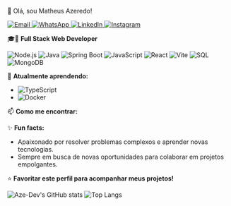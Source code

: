 👋 Olá, sou Matheus Azeredo!

<a href="mailto:matheus.azeredo@hotmail.com">
  <img src="https://img.icons8.com/fluent/48/000000/email.png" alt="Email"/>
</a>
<a href="https://wa.me/5548998033577">
  <img src="https://img.icons8.com/fluent/48/000000/whatsapp.png" alt="WhatsApp"/>
</a>
<a href="https://www.linkedin.com/in/matheus-azeredo-89bbb7279/">
  <img src="https://img.icons8.com/fluent/48/000000/linkedin.png" alt="LinkedIn"/>
</a>
<a href="https://www.instagram.com/matheusaazeredo/">
  <img src="https://img.icons8.com/fluent/48/000000/instagram-new.png" alt="Instagram"/>
</a>

🎓🚀 **Full Stack Web Developer**

![Node.js](https://img.shields.io/badge/-Node.js-339933?style=for-the-badge&logo=nodedotjs&logoColor=white)
![Java](https://img.shields.io/badge/-Java-007396?style=for-the-badge&logo=java&logoColor=white)
![Spring Boot](https://img.shields.io/badge/-Spring_Boot-6DB33F?style=for-the-badge&logo=springboot&logoColor=white)
![JavaScript](https://img.shields.io/badge/-JavaScript-F7DF1E?style=for-the-badge&logo=javascript&logoColor=black)
![React](https://img.shields.io/badge/-React-61DAFB?style=for-the-badge&logo=react&logoColor=black)
![Vite](https://img.shields.io/badge/-Vite-646CFF?style=for-the-badge&logo=vite&logoColor=white)
![SQL](https://img.shields.io/badge/-SQL-4479A1?style=for-the-badge&logo=mysql&logoColor=white)
![MongoDB](https://img.shields.io/badge/-MongoDB-47A248?style=for-the-badge&logo=mongodb&logoColor=white)

🌱 **Atualmente aprendendo:**
- ![TypeScript](https://img.shields.io/badge/-TypeScript-3178C6?style=for-the-badge&logo=typescript&logoColor=white)
- ![Docker](https://img.shields.io/badge/-Docker-2496ED?style=for-the-badge&logo=docker&logoColor=white)

📫 **Como me encontrar:**

✨ **Fun facts:**
- Apaixonado por resolver problemas complexos e aprender novas tecnologias.
- Sempre em busca de novas oportunidades para colaborar em projetos empolgantes.

⭐ **Favoritar este perfil para acompanhar meus projetos!**

  <img src="https://github-readme-stats.vercel.app/api?username=Aze-Dev&show_icons=true&theme=radical" alt="Aze-Dev's GitHub stats" style="max-width: 50%, margin-right: 5rem;">
  <img src="https://github-readme-stats.vercel.app/api/top-langs/?username=Aze-Dev&layout=compact&theme=radical" alt="Top Langs" style="max-width: 50%;">

